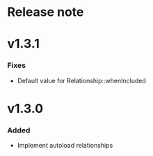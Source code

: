 Release note
============

# v1.3.1
### Fixes
- Default value for Relationship::whenIncluded

# v1.3.0
### Added
- Implement autoload relationships
